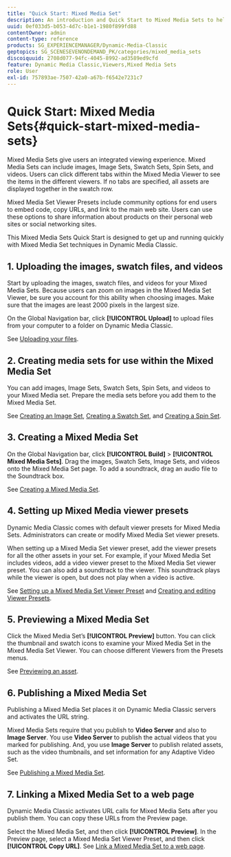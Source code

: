 ```yaml
---
title: "Quick Start: Mixed Media Set"
description: An introduction and Quick Start to Mixed Media Sets to help you get up and running quickly.
uuid: 0ef033d5-b053-4d7c-b1e1-1980f899fd88
contentOwner: admin
content-type: reference
products: SG_EXPERIENCEMANAGER/Dynamic-Media-Classic
geptopics: SG_SCENESEVENONDEMAND_PK/categories/mixed_media_sets
discoiquuid: 2708d077-94fc-4045-8992-ad3589ed9cfd
feature: Dynamic Media Classic,Viewers,Mixed Media Sets
role: User
exl-id: 757893ae-7507-42a0-a67b-f6542e7231c7
---
```

# Quick Start: Mixed Media Sets{#quick-start-mixed-media-sets}

 Mixed Media Sets give users an integrated viewing experience. Mixed Media Sets can include images, Image Sets, Swatch Sets, Spin Sets, and videos. Users can click different tabs within the Mixed Media Viewer to see the items in the different viewers. If no tabs are specified, all assets are displayed together in the swatch row.

Mixed Media Set Viewer Presets include community options for end users to embed code, copy URLs, and link to the main web site. Users can use these options to share information about products on their personal web sites or social networking sites.

This Mixed Media Sets Quick Start is designed to get up and running quickly with Mixed Media Set techniques in Dynamic Media Classic.

## 1. Uploading the images, swatch files, and videos

Start by uploading the images, swatch files, and videos for your Mixed Media Sets. Because users can zoom on images in the Mixed Media Set Viewer, be sure you account for this ability when choosing images. Make sure that the images are least 2000 pixels in the largest size.

On the Global Navigation bar, click **[!UICONTROL Upload]** to upload files from your computer to a folder on Dynamic Media Classic.

See [Uploading your files](uploading-files.md#uploading-your-files).

## 2. Creating media sets for use within the Mixed Media Set

You can add images, Image Sets, Swatch Sets, Spin Sets, and videos to your Mixed Media set. Prepare the media sets before you add them to the Mixed Media Set.

See [Creating an Image Set](creating-image-set.md#creating-an-image-set), [Creating a Swatch Set](creating-swatch-set.md#creating-a-swatch-set), and [Creating a Spin Set](creating-spin-set.md#creating-a-spin-set).

## 3. Creating a Mixed Media Set

On the Global Navigation bar, click **[!UICONTROL Build]** > **[!UICONTROL Mixed Media Sets]**. Drag the images, Swatch Sets, Image Sets, and videos onto the Mixed Media Set page. To add a soundtrack, drag an audio file to the Soundtrack box.

See [Creating a Mixed Media Set](creating-mixed-media-set.md#creating-a-mixed-media-set).

## 4. Setting up Mixed Media viewer presets

Dynamic Media Classic comes with default viewer presets for Mixed Media Sets. Administrators can create or modify Mixed Media Set viewer presets.

When setting up a Mixed Media Set viewer preset, add the viewer presets for all the other assets in your set. For example, if your Mixed Media Set includes videos, add a video viewer preset to the Mixed Media Set viewer preset. You can also add a soundtrack to the viewer. This soundtrack plays while the viewer is open, but does not play when a video is active.

See [Setting up a Mixed Media Set Viewer Preset](setting-mixed-media-set-viewer.md#setting-up-a-mixed-media-set-viewer-preset) and [Creating and editing Viewer Presets](application-setup.md#adding-and-editing-viewer-presets).

## 5. Previewing a Mixed Media Set

Click the Mixed Media Set’s **[!UICONTROL Preview]** button. You can click the thumbnail and swatch icons to examine your Mixed Media Set in the Mixed Media Set Viewer. You can choose different Viewers from the Presets menus.

See [Previewing an asset](previewing-asset.md#previewing-an-asset).

## 6. Publishing a Mixed Media Set

Publishing a Mixed Media Set places it on Dynamic Media Classic servers and activates the URL string.

Mixed Media Sets require that you publish to **Video Server** and also to **Image Server**. You use **Video Server** to publish the actual videos that you marked for publishing. And, you use **Image Server** to publish related assets, such as the video thumbnails, and set information for any Adaptive Video Set.

See [Publishing a Mixed Media Set](publishing-mixed-media-set.md#publishing-a-mixed-media-set).

## 7. Linking a Mixed Media Set to a web page

Dynamic Media Classic activates URL calls for Mixed Media Sets after you publish them. You can copy these URLs from the Preview page.

Select the Mixed Media Set, and then click **[!UICONTROL Preview]**. In the Preview page, select a Mixed Media Set Viewer Preset, and then click **[!UICONTROL Copy URL]**. See [Link a Mixed Media Set to a web page](linking-mixed-media-set-web.md#linking-a-mixed-media-set-to-a-web-page).
